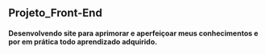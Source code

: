## Projeto_Front-End

#### Desenvolvendo site para aprimorar e aperfeiçoar meus conhecimentos e por em prática todo aprendizado adquirido.

